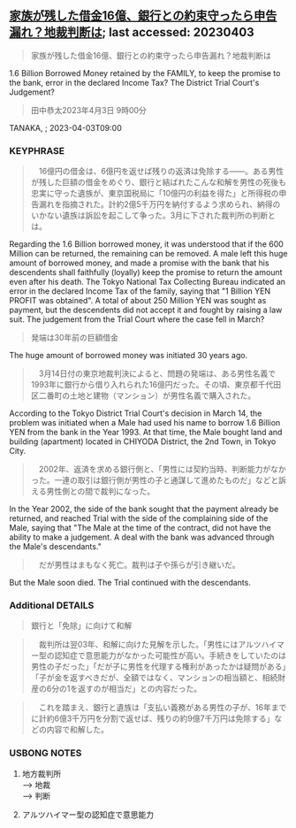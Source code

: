 ## [家族が残した借金16億、銀行との約束守ったら申告漏れ？地裁判断は](https://www.asahi.com/articles/ASR3Z5JTPR3QUTIL01V.html?iref=comtop_7_01); last accessed: 20230403

> 家族が残した借金16億、銀行との約束守ったら申告漏れ？地裁判断は

1.6 Billion Borrowed Money retained by the FAMILY, to keep the promise to the bank, error in the declared Income Tax? The District Trial Court's Judgement?

> 田中恭太2023年4月3日 9時00分

TANAKA, ; 2023-04-03T09:00

### KEYPHRASE

>　16億円の借金は、6億円を返せば残りの返済は免除する――。ある男性が残した巨額の借金をめぐり、銀行と結ばれたこんな和解を男性の死後も忠実に守った遺族が、東京国税局に「10億円の利益を得た」と所得税の申告漏れを指摘された。計約2億5千万円を納付するよう求められ、納得のいかない遺族は訴訟を起こして争った。3月に下された裁判所の判断とは。

Regarding the 1.6 Billion borrowed money, it was understood that if the 600 Million can be returned, the remaining can be removed. A male left this huge amount of borrowed money, and made a promise with the bank that his descendents shall faithfully (loyally) keep the promise to return the amount even after his death. The Tokyo National Tax Collecting Bureau indicated an error in the declared Income Tax of the family, saying that "1 Billion YEN PROFIT was obtained". A total of about 250 Million YEN was sought as payment, but the descendents did not accept it and fought by raising a law suit. The judgement from the Trial Court where the case fell in March?

> 発端は30年前の巨額借金

The huge amount of borrowed money was initiated 30 years ago.

>　3月14日付の東京地裁判決によると、問題の発端は、ある男性名義で1993年に銀行から借り入れられた16億円だった。その頃、東京都千代田区二番町の土地と建物（マンション）が男性名義で購入された。

According to the Tokyo District Trial Court's decision in March 14, the problem was initiated when a Male had used his name to borrow 1.6 Billion YEN from the bank in the Year 1993. At that time, the Male bought land and building (apartment) located in CHIYODA District, the 2nd Town, in Tokyo City.

>　2002年、返済を求める銀行側と、「男性には契約当時、判断能力がなかった。一連の取引は銀行側が男性の子と通謀して進めたものだ」などと訴える男性側との間で裁判になった。

In the Year 2002, the side of the bank sought that the payment already be returned, and reached Trial with the side of the complaining side of the Male, saying that "The Male at the time of the contract, did not have the ability to make a judgement. A deal with the bank was advanced through the Male's descendants." 

>　だが男性はまもなく死亡。裁判は子や孫らが引き継いだ。

But the Male soon died. The Trial continued with the descendants.

### Additional DETAILS

> 銀行と「免除」に向けて和解

>　裁判所は翌03年、和解に向けた見解を示した。「男性にはアルツハイマー型の認知症で意思能力がなかった可能性が高い。手続きをしていたのは男性の子だった」「だが子に男性を代理する権利があったかは疑問がある」「子が金を返すべきだが、全額ではなく、マンションの相当額と、相続財産の6分の1を返すのが相当だ」との内容だった。

>　これを踏まえ、銀行と遺族は「支払い義務がある男性の子が、16年までに計約6億3千万円を分割で返せば、残りの約9億7千万円は免除する」などの内容で和解した。

### USBONG NOTES

1) 地方裁判所 <br/>
--> 地裁 <br/>
--> 判断

2) アルツハイマー型の認知症で意思能力
